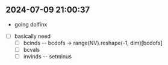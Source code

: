 ## 2024-07-09 21:00:37

* going dolfinx
* [ ] basically need
  * [ ] bcinds -- bcdofs -> range(NV).reshape(-1, dim)[bcdofs]
  * [ ] bcvals 
  * [ ] invinds -- setminus
